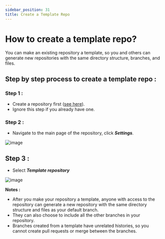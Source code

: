 ```yaml
---
sidebar_position: 31
title: Create a Template Repo
---
```


# How to create a template repo?

You can make an existing repository a template, so you and others can generate new repositories with the same directory structure, branches, and files.

## Step by step process to create a template repo :

### Step 1 :

- Create a repository first ([see here](https://github.com/Pradumnasaraf/open-source-with-pradumna/blob/main/pages/How-to/guide/create-repo.md)).
- Ignore this step if you already have one.

### Step 2 :

- Navigate to the main page of the repository, click ***Settings***.

![image](https://user-images.githubusercontent.com/63872951/199513932-08c7c968-70de-48f4-8d51-36e580600ce1.png)

## Step 3 :

- Select ***Template repository***

![image](https://user-images.githubusercontent.com/63872951/199516194-1a2c9466-d5b7-4ab3-8984-48761d742229.png)

**Notes :**

- After you make your repository a template, anyone with access to the repository can generate a new repository with the same directory structure and files as your default branch. 
- They can also choose to include all the other branches in your repository. 
- Branches created from a template have unrelated histories, so you cannot create pull requests or merge between the branches.
